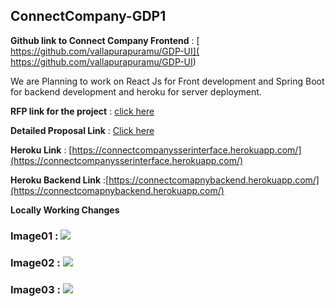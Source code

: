 ## ConnectCompany-GDP1

**Github link to Connect Company Frontend** : [ https://github.com/vallapurapuramu/GDP-UI]( https://github.com/vallapurapuramu/GDP-UI)

We are Planning to work on React Js for Front development and Spring Boot for backend development and heroku for server deployment.

  ****RFP link for the project**** : [click here](https://github.com/s541910/691-01-F21-RFP-Group04)


  **Detailed Proposal Link** : [Click here](https://github.com/s541910/ConnectCompany-GDP1/blob/main/Proposal.md)
  
  **Heroku Link** : [https://connectcompanysserinterface.herokuapp.com/](https://connectcompanysserinterface.herokuapp.com/)
  
  **Heroku Backend Link** :[https://connectcomapnybackend.herokuapp.com/](https://connectcomapnybackend.herokuapp.com/)
  
  
  **Locally Working Changes**
  
  ### Image01 : ![](https://github.com/vallapurapuramu/ConnectCompany-GDP1/blob/main/GDP%20Images/Screenshot%20(72).png)
  ### Image02 : ![](https://github.com/vallapurapuramu/ConnectCompany-GDP1/blob/main/GDP%20Images/Screenshot%20(73).png)
  ### Image03 : ![](https://github.com/vallapurapuramu/ConnectCompany-GDP1/blob/main/GDP%20Images/Screenshot%20(74).png)
  
  


         
         
